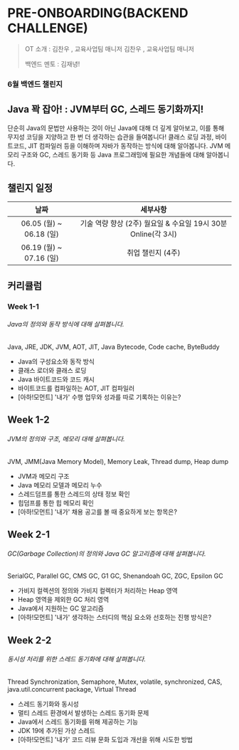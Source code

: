# PRE-ONBOARDING(BACKEND CHALLENGE)



> OT 소개 : 김찬우 , 교육사업팀 매니저 김찬우 , 교육사업팀 매니저
>
> 백엔드 멘토 : 김재녕!



### 6월 백엔드 챌린지

## Java 꽉 잡아! : JVM부터 GC, 스레드 동기화까지!

단순히 Java의 문법만 사용하는 것이 아닌 Java에 대해 더 깊게 알아보고,
이를 통해 무지성 코딩을 지양하고 한 번 더 생각하는 습관을 들여봅니다!
클래스 로딩 과정, 바이트코드, JIT 컴파일러 등을 이해하며 자바가 동작하는 방식에 대해 알아봅니다.
JVM 메모리 구조와 GC, 스레드 동기화 등 Java 프로그래밍에 필요한 개념들에 대해 알아봅니다.



## 챌린지 일정

|          날짜           |                           세부사항                           |
| :---------------------: | :----------------------------------------------------------: |
| 06.05 (월) ~ 06.18 (일) | 기술 역량 향상 (2주) 월요일 & 수요일 19시 30분 Online(각 3시) |
| 06.19 (월) ~ 07.16 (일) |                      취업 챌린지 (4주)                       |



## 커리큘럼



### Week 1-1

###### Java의 정의와 동작 방식에 대해 살펴봅니다.

Java, JRE, JDK, JVM, AOT, JIT, Java Bytecode, Code cache, ByteBuddy

- Java의 구성요소와 동작 방식
- 클래스 로더와 클래스 로딩
- Java 바이트코드와 코드 캐시
- 바이트코드를 컴파일하는 AOT, JIT 컴파일러
- [아하!모먼트] '내가' 수행 업무와 성과를 따로 기록하는 이유는?





## Week 1-2

###### JVM의 정의와 구조, 메모리 대해 살펴봅니다.

JVM, JMM(Java Memory Model), Memory Leak, Thread dump, Heap dump

- JVM과 메모리 구조
- Java 메모리 모델과 메모리 누수
- 스레드덤프를 통한 스레드의 상태 정보 확인
- 힙덤프를 통한 힙 메모리 확인
- [아하!모먼트] '내가' 채용 공고를 볼 때 중요하게 보는 항목은?



## Week 2-1

###### GC(Garbage Collection)의 정의와 Java GC 알고리즘에 대해 살펴봅니다.

SerialGC, Parallel GC, CMS GC, G1 GC, Shenandoah GC, ZGC, Epsilon GC

- 가비지 컬렉션의 정의와 가비지 컬렉터가 처리하는 Heap 영역
- Heap 영역을 제외한 GC 처리 영역
- Java에서 지원하는 GC 알고리즘
- [아하!모먼트] '내가' 생각하는 스터디의 핵심 요소와 선호하는 진행 방식은?





## Week 2-2

###### 동시성 처리를 위한 스레드 동기화에 대해 살펴봅니다.

Thread Synchronization, Semaphore, Mutex, volatile, synchronized, CAS, java.util.concurrent package, Virtual Thread

- 스레드 동기화와 동시성
- 멀티 스레드 환경에서 발생하는 스레드 동기화 문제
- Java에서 스레드 동기화를 위해 제공하는 기능
- JDK 19에 추가된 가상 스레드
- [아하!모먼트] '내가' 코드 리뷰 문화 도입과 개선을 위해 시도한 방법